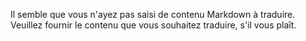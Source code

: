 Il semble que vous n'ayez pas saisi de contenu Markdown à traduire. Veuillez fournir le contenu que vous souhaitez traduire, s'il vous plaît.